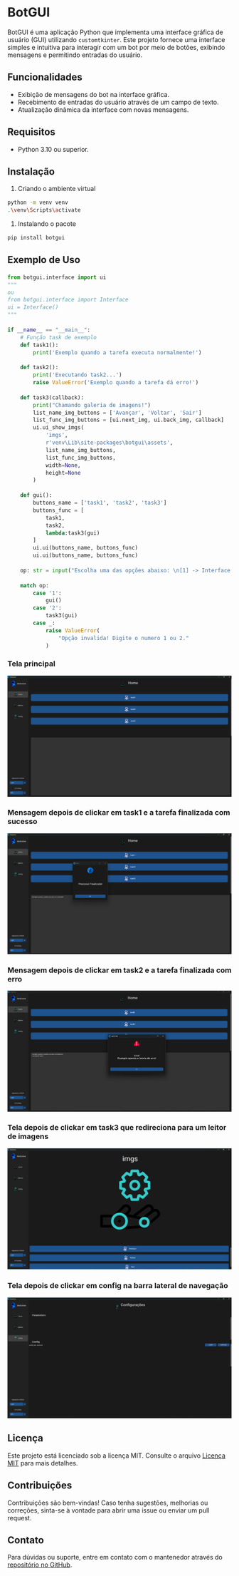# BotGUI

BotGUI é uma aplicação Python que implementa uma interface gráfica de usuário (GUI) utilizando `customtkinter`. Este projeto fornece uma interface simples e intuitiva para interagir com um bot por meio de botões, exibindo mensagens e permitindo entradas do usuário.

## Funcionalidades

- Exibição de mensagens do bot na interface gráfica.
- Recebimento de entradas do usuário através de um campo de texto.
- Atualização dinâmica da interface com novas mensagens.

## Requisitos

- Python 3.10 ou superior.

## Instalação

1. Criando o ambiente virtual
```bash
python -m venv venv
.\venv\Scripts\activate
```
1. Instalando o pacote
```bash
pip install botgui
```

## Exemplo de Uso

```python
from botgui.interface import ui
"""
ou 
from botgui.interface import Interface
ui = Interface()
"""

if __name__ == "__main__":
    # Função task de exemplo
    def task1():
        print('Exemplo quando a tarefa executa normalmente!')

    def task2():
        print('Executando task2...')
        raise ValueError('Exemplo quando a tarefa dá erro!')

    def task3(callback):
        print("Chamando galeria de imagens!")
        list_name_img_buttons = ['Avançar', 'Voltar', 'Sair']
        list_func_img_buttons = [ui.next_img, ui.back_img, callback]
        ui.ui_show_imgs(
            'imgs',
            r'venv\Lib\site-packages\botgui\assets',
            list_name_img_buttons,
            list_func_img_buttons,
            width=None,
            height=None
        )

    def gui():
        buttons_name = ['task1', 'task2', 'task3']
        buttons_func = [
            task1,
            task2,
            lambda:task3(gui)
        ]
        ui.ui(buttons_name, buttons_func)
        ui.ui(buttons_name, buttons_func)

    op: str = input("Escolha uma das opções abaixo: \n[1] -> Interface Task Buttons \n[2] -> Interface Show Images \n").strip()

    match op:
        case '1':
            gui()
        case '2':
            task3(gui)
        case _:
            raise ValueError(
                "Opção invalida! Digite o numero 1 ou 2."
            )

```
### Tela principal
![Imagens do projeto](https://github.com/botlorien/botgui/blob/main/botgui/assets/customgui.png?raw=true)

### Mensagem depois de clickar em task1 e a tarefa finalizada com sucesso
![Imagens do projeto](https://github.com/botlorien/botgui/blob/main/botgui/assets/customgui2.png?raw=true)

### Mensagem depois de clickar em task2 e a tarefa finalizada com erro
![Imagens do projeto](https://github.com/botlorien/botgui/blob/main/botgui/assets/customgui3.png?raw=true)

### Tela depois de clickar em task3 que redireciona para um leitor de imagens
![Imagens do projeto](https://github.com/botlorien/botgui/blob/main/botgui/assets/customgui4.png?raw=true)

### Tela depois de clickar em config na barra lateral de navegação
![Imagens do projeto](https://github.com/botlorien/botgui/blob/main/botgui/assets/customgui5.png?raw=true)

## Licença

Este projeto está licenciado sob a licença MIT. Consulte o arquivo [Licença MIT](LICENSE) para mais detalhes.

## Contribuições

Contribuições são bem-vindas! Caso tenha sugestões, melhorias ou correções, sinta-se à vontade para abrir uma issue ou enviar um pull request.

## Contato

Para dúvidas ou suporte, entre em contato com o mantenedor através do [repositório no GitHub](https://github.com/botlorien/botgui).
